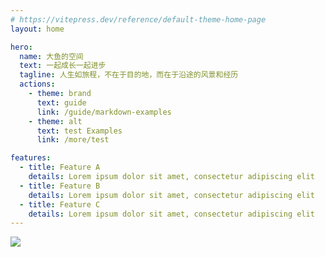 ```yaml
---
# https://vitepress.dev/reference/default-theme-home-page
layout: home

hero:
  name: 大鱼的空间
  text: 一起成长一起进步
  tagline: 人生如旅程，不在于目的地，而在于沿途的风景和经历
  actions:
    - theme: brand
      text: guide
      link: /guide/markdown-examples
    - theme: alt
      text: test Examples
      link: /more/test

features:
  - title: Feature A
    details: Lorem ipsum dolor sit amet, consectetur adipiscing elit
  - title: Feature B
    details: Lorem ipsum dolor sit amet, consectetur adipiscing elit
  - title: Feature C
    details: Lorem ipsum dolor sit amet, consectetur adipiscing elit
---
```


<div :class="$style.wx_gzh_wrap">
  <img :class="$style.wx_gzh_img" src="/wx.png" />
</div>

<style module>
.wx_gzh_wrap{
  text-align: center;
  margin: 40px;
}
.wx_gzh_img{
  width: 400px;
  display: inline-block;
}
</style>

